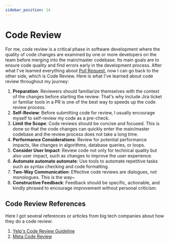 ```yaml
---
sidebar_position: 14
---
```


# Code Review

For me, code review is a critical phase in software development where the quality of code changes are examined by one or more developers on the team before merging into the main/master codebase. Its main goals are to ensure code quality and find errors early in the development process. After what I've learned everything about [Pull Request](pull-request.md), now I can go back to the other side, which is Code Review. Here is what I've learned about code review throughout my journey:

1. **Preparation**: Reviewers should familiarize themselves with the context of the changes before starting the review. That's why include Jira ticket or familiar tools in a PR is one of the best way to speeds up the code review process.
2.  **Self-Review**: Before submitting code for review, I usually encourage myself to self-review my code as a pre-check.
3. **Limit the Scope**: Code reviews should be concise and focused. This is done so that the code changes can quickly enter the main/master codebase and the review process does not take a long time.
4. **Performance Considerations**: Review for potential performance impacts, like changes in algorithms, database queries, or loops.
5. **Consider User Impact**: Review code not only for technical quality but also user impact, such as changes to improve the user experience.
6. **Automate automate automate**: Use tools to automate repetitive tasks such as syntax checking and code formatting.
7. **Two-Way Communication**: Effective code reviews are dialogues, not monologues. This is the way~
8. **Constructive Feedback**: Feedback should be specific, actionable, and kindly phrased to encourage improvement without personal criticism.


## Code Review References
Here I got several references or articles from big tech companies about how they do a code review:
1. [Yelp's Code Review Guideline](https://engineeringblog.yelp.com/2017/11/code-review-guidelines.html)
2. [Meta Code Review](https://engineering.fb.com/2022/11/16/culture/meta-code-review-time-improving/)